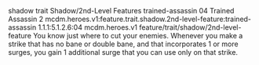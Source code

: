 <ability>
  <metadata>
    <class>shadow</class>
    <feature_type>trait</feature_type>
    <file_dpath>Shadow/2nd-Level Features</file_dpath>
    <item_id>trained-assassin</item_id>
    <item_index>04</item_index>
    <item_name>Trained Assassin</item_name>
    <level>2</level>
    <scc>mcdm.heroes.v1:feature.trait.shadow.2nd-level-feature:trained-assassin</scc>
    <scdc>1.1.1:5.1.2.6:04</scdc>
    <source>mcdm.heroes.v1</source>
    <type>feature/trait/shadow/2nd-level-feature</type>
  </metadata>
  <effects>
    <effect type="mundane">You know just where to cut your enemies. Whenever you make a strike that has no bane or double bane, and that incorporates 1 or more surges, you gain 1 additional surge that you can use only on that strike.</effect>
  </effects>
</ability>

